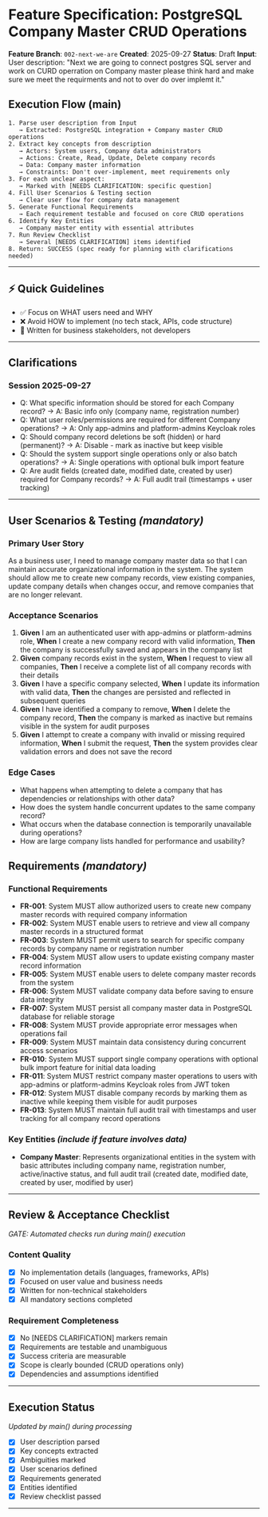 # Feature Specification: PostgreSQL Company Master CRUD Operations

**Feature Branch**: `002-next-we-are`
**Created**: 2025-09-27
**Status**: Draft
**Input**: User description: "Next we are going to connect postgres SQL server and work on CURD operration on Company master please think hard and make sure we meet the requirments and not to over do over implemt it."

## Execution Flow (main)
```
1. Parse user description from Input
   → Extracted: PostgreSQL integration + Company master CRUD operations
2. Extract key concepts from description
   → Actors: System users, Company data administrators
   → Actions: Create, Read, Update, Delete company records
   → Data: Company master information
   → Constraints: Don't over-implement, meet requirements only
3. For each unclear aspect:
   → Marked with [NEEDS CLARIFICATION: specific question]
4. Fill User Scenarios & Testing section
   → Clear user flow for company data management
5. Generate Functional Requirements
   → Each requirement testable and focused on core CRUD operations
6. Identify Key Entities
   → Company master entity with essential attributes
7. Run Review Checklist
   → Several [NEEDS CLARIFICATION] items identified
8. Return: SUCCESS (spec ready for planning with clarifications needed)
```

---

## ⚡ Quick Guidelines
- ✅ Focus on WHAT users need and WHY
- ❌ Avoid HOW to implement (no tech stack, APIs, code structure)
- 👥 Written for business stakeholders, not developers

---

## Clarifications

### Session 2025-09-27
- Q: What specific information should be stored for each Company record? → A: Basic info only (company name, registration number)
- Q: What user roles/permissions are required for different Company operations? → A: Only app-admins and platform-admins Keycloak roles
- Q: Should company record deletions be soft (hidden) or hard (permanent)? → A: Disable - mark as inactive but keep visible
- Q: Should the system support single operations only or also batch operations? → A: Single operations with optional bulk import feature
- Q: Are audit fields (created date, modified date, created by user) required for Company records? → A: Full audit trail (timestamps + user tracking)

---

## User Scenarios & Testing *(mandatory)*

### Primary User Story
As a business user, I need to manage company master data so that I can maintain accurate organizational information in the system. The system should allow me to create new company records, view existing companies, update company details when changes occur, and remove companies that are no longer relevant.

### Acceptance Scenarios
1. **Given** I am an authenticated user with app-admins or platform-admins role, **When** I create a new company record with valid information, **Then** the company is successfully saved and appears in the company list
2. **Given** company records exist in the system, **When** I request to view all companies, **Then** I receive a complete list of all company records with their details
3. **Given** I have a specific company selected, **When** I update its information with valid data, **Then** the changes are persisted and reflected in subsequent queries
4. **Given** I have identified a company to remove, **When** I delete the company record, **Then** the company is marked as inactive but remains visible in the system for audit purposes
5. **Given** I attempt to create a company with invalid or missing required information, **When** I submit the request, **Then** the system provides clear validation errors and does not save the record

### Edge Cases
- What happens when attempting to delete a company that has dependencies or relationships with other data?
- How does the system handle concurrent updates to the same company record?
- What occurs when the database connection is temporarily unavailable during operations?
- How are large company lists handled for performance and usability?

## Requirements *(mandatory)*

### Functional Requirements
- **FR-001**: System MUST allow authorized users to create new company master records with required company information
- **FR-002**: System MUST enable users to retrieve and view all company master records in a structured format
- **FR-003**: System MUST permit users to search for specific company records by company name or registration number
- **FR-004**: System MUST allow users to update existing company master record information
- **FR-005**: System MUST enable users to delete company master records from the system
- **FR-006**: System MUST validate company data before saving to ensure data integrity
- **FR-007**: System MUST persist all company master data in PostgreSQL database for reliable storage
- **FR-008**: System MUST provide appropriate error messages when operations fail
- **FR-009**: System MUST maintain data consistency during concurrent access scenarios
- **FR-010**: System MUST support single company operations with optional bulk import feature for initial data loading
- **FR-011**: System MUST restrict company master operations to users with app-admins or platform-admins Keycloak roles from JWT token
- **FR-012**: System MUST disable company records by marking them as inactive while keeping them visible for audit purposes
- **FR-013**: System MUST maintain full audit trail with timestamps and user tracking for all company record operations

### Key Entities *(include if feature involves data)*
- **Company Master**: Represents organizational entities in the system with basic attributes including company name, registration number, active/inactive status, and full audit trail (created date, modified date, created by user, modified by user)

---

## Review & Acceptance Checklist
*GATE: Automated checks run during main() execution*

### Content Quality
- [x] No implementation details (languages, frameworks, APIs)
- [x] Focused on user value and business needs
- [x] Written for non-technical stakeholders
- [x] All mandatory sections completed

### Requirement Completeness
- [x] No [NEEDS CLARIFICATION] markers remain
- [x] Requirements are testable and unambiguous
- [x] Success criteria are measurable
- [x] Scope is clearly bounded (CRUD operations only)
- [x] Dependencies and assumptions identified

---

## Execution Status
*Updated by main() during processing*

- [x] User description parsed
- [x] Key concepts extracted
- [x] Ambiguities marked
- [x] User scenarios defined
- [x] Requirements generated
- [x] Entities identified
- [x] Review checklist passed

---